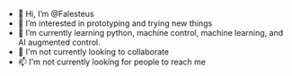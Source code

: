 - 👋 Hi, I’m @Falesteus
- 👀 I’m interested in prototyping and trying new things
- 🌱 I’m currently learning python, machine control, machine learning, and AI augmented control.
- 💞️ I'm not currently looking to collaborate
- 📫 I'm not currently looking for people to reach me

<!---
Falesteus/Falesteus is a ✨ special ✨ repository because its `README.md` (this file) appears on your GitHub profile.
You can click the Preview link to take a look at your changes.
--->
